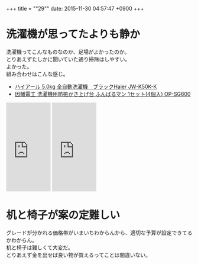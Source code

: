 +++
title = ""29""
date: 2015-11-30 04:57:47 +0900
+++

洗濯機が思ってたよりも静か
===
洗濯機ってこんなものなのか、足場がよかったのか。  
とりあえずたしかに聞いていた通り掃除はしやすい。  
よかった。  
組み合わせはこんな感じ。

* <a rel="nofollow" href="http://www.amazon.co.jp/gp/product/B015XKQ8KM/ref=as_li_qf_sp_asin_tl?ie=UTF8&camp=247&creative=1211&creativeASIN=B015XKQ8KM&linkCode=as2&tag=5000164-22">ハイアール 5.0kg 全自動洗濯機　ブラックHaier JW-K50K-K</a><img src="http://ir-jp.amazon-adsystem.com/e/ir?t=5000164-22&l=as2&o=9&a=B015XKQ8KM" width="1" height="1" border="0" alt="" style="border:none !important; margin:0px !important;" />
* <a rel="nofollow" href="http://www.amazon.co.jp/gp/product/B005G2ES5U/ref=as_li_qf_sp_asin_tl?ie=UTF8&camp=247&creative=1211&creativeASIN=B005G2ES5U&linkCode=as2&tag=5000164-22">因幡電工 洗濯機用防振かさ上げ台 ふんばるマン 1セット(4個入) OP-SG600</a><img src="http://ir-jp.amazon-adsystem.com/e/ir?t=5000164-22&l=as2&o=9&a=B005G2ES5U" width="1" height="1" border="0" alt="" style="border:none !important; margin:0px !important;" />

<iframe src="http://rcm-fe.amazon-adsystem.com/e/cm?t=5000164-22&o=9&p=8&l=as1&asins=B015XKQ8KM&ref=qf_sp_asin_til&fc1=000000&IS2=1&lt1=_blank&m=amazon&lc1=0000FF&bc1=000000&bg1=FFFFFF&f=ifr" style="width:120px;height:240px;" scrolling="no" marginwidth="0" marginheight="0" frameborder="0"></iframe>
<iframe src="http://rcm-fe.amazon-adsystem.com/e/cm?t=5000164-22&o=9&p=8&l=as1&asins=B005G2ES5U&ref=qf_sp_asin_til&fc1=000000&IS2=1&lt1=_blank&m=amazon&lc1=0000FF&bc1=000000&bg1=FFFFFF&f=ifr" style="width:120px;height:240px;" scrolling="no" marginwidth="0" marginheight="0" frameborder="0"></iframe>

机と椅子が案の定難しい
===
グレードが分かれる価格帯がいまいちわからんから、適切な予算が設定できてるかわからん。  
机と椅子は難しくて大変だ。  
とりあえず金を出せば良い物が買えるってことは間違いない。
